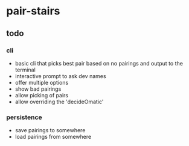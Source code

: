 # pair-stairs

## todo

### cli
- basic cli that picks best pair based on no pairings
and output to the terminal
- interactive prompt to ask dev names
- offer multiple options
- show bad pairings
- allow picking of pairs
- allow overriding the 'decideOmatic'

### persistence
- save pairings to somewhere
- load pairings from somewhere